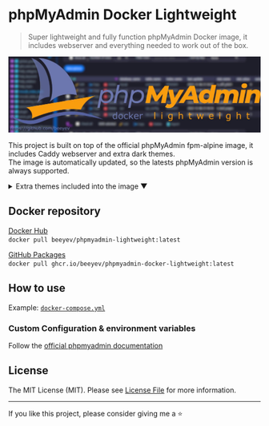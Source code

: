 # phpMyAdmin Docker Lightweight

> Super lightweight and fully function phpMyAdmin Docker image, it includes webserver and everything needed to work out of the box.

<p align="center"><a href="https://github.com/beeyev/phpmyadmin-docker-lightweight/"><img src="https://github.com/beeyev/phpmyadmin-docker-lightweight/raw/master/docs/phpmyadmin-docker-lightweight-withbg.jpg"></a></p>

This project is built on top of the official phpMyAdmin fpm-alpine image, it includes Caddy webserver and extra dark themes.  
The image is automatically updated, so the latests phpMyAdmin version is always supported.

<details>
<summary>Extra themes included into the image ▼</summary>

`blueberry`

![](https://github.com/beeyev/phpmyadmin-docker-lightweight/raw/master/docs/theme-blueberry.png)


`BooDark`

![](https://github.com/beeyev/phpmyadmin-docker-lightweight/raw/master/docs/theme-BooDark.png)

</details>

## Docker repository
[Docker Hub](https://hub.docker.com/r/beeyev/phpmyadmin-lightweight)  
`docker pull beeyev/phpmyadmin-lightweight:latest`  
  
[GitHub Packages](https://github.com/beeyev/phpmyadmin-docker-lightweight/pkgs/container/phpmyadmin-docker-lightweight)  
`docker pull ghcr.io/beeyev/phpmyadmin-docker-lightweight:latest`

## How to use

Example: [`docker-compose.yml`](https://github.com/beeyev/phpmyadmin-docker-lightweight/raw/master/docker-compose.yml)

### Custom Configuration & environment variables

Follow the [official phpmyadmin documentation](https://github.com/phpmyadmin/docker#adding-custom-configuration)

## License

The MIT License (MIT). Please see [License File](https://github.com/beeyev/phpmyadmin-docker-lightweight/blob/master/LICENSE) for more information.

---
If you like this project, please consider giving me a ⭐
